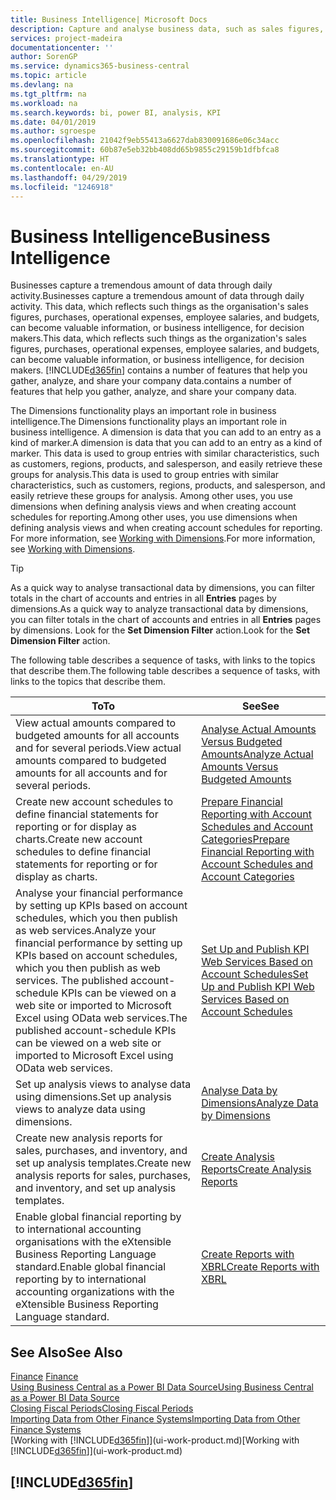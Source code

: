 ```yaml
---
title: Business Intelligence| Microsoft Docs
description: Capture and analyse business data, such as sales figures, purchases, operational expenses, employee salaries, and budgets, that can be valuable information for business intelligence or for decision making.
services: project-madeira
documentationcenter: ''
author: SorenGP
ms.service: dynamics365-business-central
ms.topic: article
ms.devlang: na
ms.tgt_pltfrm: na
ms.workload: na
ms.search.keywords: bi, power BI, analysis, KPI
ms.date: 04/01/2019
ms.author: sgroespe
ms.openlocfilehash: 21042f9eb55413a6627dab830091686e06c34acc
ms.sourcegitcommit: 60b87e5eb32bb408dd65b9855c29159b1dfbfca8
ms.translationtype: HT
ms.contentlocale: en-AU
ms.lasthandoff: 04/29/2019
ms.locfileid: "1246918"
---
```

# <a name="business-intelligence"></a><span data-ttu-id="0e2f8-103">Business Intelligence</span><span class="sxs-lookup"><span data-stu-id="0e2f8-103">Business Intelligence</span></span>
<span data-ttu-id="0e2f8-104">Businesses capture a tremendous amount of data through daily activity.</span><span class="sxs-lookup"><span data-stu-id="0e2f8-104">Businesses capture a tremendous amount of data through daily activity.</span></span> <span data-ttu-id="0e2f8-105">This data, which reflects such things as the organisation's sales figures, purchases, operational expenses, employee salaries, and budgets, can become valuable information, or business intelligence, for decision makers.</span><span class="sxs-lookup"><span data-stu-id="0e2f8-105">This data, which reflects such things as the organization's sales figures, purchases, operational expenses, employee salaries, and budgets, can become valuable information, or business intelligence, for decision makers.</span></span> [!INCLUDE[d365fin](includes/d365fin_md.md)] <span data-ttu-id="0e2f8-106">contains a number of features that help you gather, analyze, and share your company data.</span><span class="sxs-lookup"><span data-stu-id="0e2f8-106">contains a number of features that help you gather, analyze, and share your company data.</span></span>

<span data-ttu-id="0e2f8-107">The Dimensions functionality plays an important role in business intelligence.</span><span class="sxs-lookup"><span data-stu-id="0e2f8-107">The Dimensions functionality plays an important role in business intelligence.</span></span> <span data-ttu-id="0e2f8-108">A dimension is data that you can add to an entry as a kind of marker.</span><span class="sxs-lookup"><span data-stu-id="0e2f8-108">A dimension is data that you can add to an entry as a kind of marker.</span></span> <span data-ttu-id="0e2f8-109">This data is used to group entries with similar characteristics, such as customers, regions, products, and salesperson, and easily retrieve these groups for analysis.</span><span class="sxs-lookup"><span data-stu-id="0e2f8-109">This data is used to group entries with similar characteristics, such as customers, regions, products, and salesperson, and easily retrieve these groups for analysis.</span></span> <span data-ttu-id="0e2f8-110">Among other uses, you use dimensions  when defining analysis views and when creating account schedules for reporting.</span><span class="sxs-lookup"><span data-stu-id="0e2f8-110">Among other uses, you use dimensions  when defining analysis views and when creating account schedules for reporting.</span></span> <span data-ttu-id="0e2f8-111">For more information, see [Working with Dimensions](finance-dimensions.md).</span><span class="sxs-lookup"><span data-stu-id="0e2f8-111">For more information, see [Working with Dimensions](finance-dimensions.md).</span></span>

> [!TIP]
> <span data-ttu-id="0e2f8-112">As a quick way to analyse transactional data by dimensions, you can filter totals in the chart of accounts and entries in all **Entries** pages by dimensions.</span><span class="sxs-lookup"><span data-stu-id="0e2f8-112">As a quick way to analyze transactional data by dimensions, you can filter totals in the chart of accounts and entries in all **Entries** pages by dimensions.</span></span> <span data-ttu-id="0e2f8-113">Look for the **Set Dimension Filter** action.</span><span class="sxs-lookup"><span data-stu-id="0e2f8-113">Look for the **Set Dimension Filter** action.</span></span>  

<span data-ttu-id="0e2f8-114">The following table describes a sequence of tasks, with links to the topics that describe them.</span><span class="sxs-lookup"><span data-stu-id="0e2f8-114">The following table describes a sequence of tasks, with links to the topics that describe them.</span></span>  

| <span data-ttu-id="0e2f8-115">To</span><span class="sxs-lookup"><span data-stu-id="0e2f8-115">To</span></span> | <span data-ttu-id="0e2f8-116">See</span><span class="sxs-lookup"><span data-stu-id="0e2f8-116">See</span></span> |
| --- | --- |
|<span data-ttu-id="0e2f8-117">View actual amounts compared to budgeted amounts for all accounts and for several periods.</span><span class="sxs-lookup"><span data-stu-id="0e2f8-117">View actual amounts compared to budgeted amounts for all accounts and for several periods.</span></span>|[<span data-ttu-id="0e2f8-118">Analyse Actual Amounts Versus Budgeted Amounts</span><span class="sxs-lookup"><span data-stu-id="0e2f8-118">Analyze Actual Amounts Versus Budgeted Amounts</span></span>](bi-how-analyze-actual-versus-budget.md)|
|<span data-ttu-id="0e2f8-119">Create new account schedules to define financial statements for reporting or for display as charts.</span><span class="sxs-lookup"><span data-stu-id="0e2f8-119">Create new account schedules to define financial statements for reporting or for display as charts.</span></span>|[<span data-ttu-id="0e2f8-120">Prepare Financial Reporting with Account Schedules and Account Categories</span><span class="sxs-lookup"><span data-stu-id="0e2f8-120">Prepare Financial Reporting with Account Schedules and Account Categories</span></span>](bi-how-work-account-schedule.md)|
|<span data-ttu-id="0e2f8-121">Analyse your financial performance by setting up KPIs based on account schedules, which you then publish as web services.</span><span class="sxs-lookup"><span data-stu-id="0e2f8-121">Analyze your financial performance by setting up KPIs based on account schedules, which you then publish as web services.</span></span> <span data-ttu-id="0e2f8-122">The published account-schedule KPIs can be viewed on a web site or imported to Microsoft Excel using OData web services.</span><span class="sxs-lookup"><span data-stu-id="0e2f8-122">The published account-schedule KPIs can be viewed on a web site or imported to Microsoft Excel using OData web services.</span></span>|[<span data-ttu-id="0e2f8-123">Set Up and Publish KPI Web Services Based on Account Schedules</span><span class="sxs-lookup"><span data-stu-id="0e2f8-123">Set Up and Publish KPI Web Services Based on Account Schedules</span></span>](bi-how-to-set-up-and-publish-kpi-web-services-based-on-account-schedules.md)|
|<span data-ttu-id="0e2f8-124">Set up analysis views to analyse data using dimensions.</span><span class="sxs-lookup"><span data-stu-id="0e2f8-124">Set up analysis views to analyze data using dimensions.</span></span>|[<span data-ttu-id="0e2f8-125">Analyse Data by Dimensions</span><span class="sxs-lookup"><span data-stu-id="0e2f8-125">Analyze Data by Dimensions</span></span>](bi-how-analyze-data-dimension.md)|
|<span data-ttu-id="0e2f8-126">Create new analysis reports for sales, purchases, and inventory, and set up analysis templates.</span><span class="sxs-lookup"><span data-stu-id="0e2f8-126">Create new analysis reports for sales, purchases, and inventory, and set up analysis templates.</span></span>|[<span data-ttu-id="0e2f8-127">Create Analysis Reports</span><span class="sxs-lookup"><span data-stu-id="0e2f8-127">Create Analysis Reports</span></span>](bi-how-create-analysis-views-reports.md)|
|<span data-ttu-id="0e2f8-128">Enable global financial reporting by to international accounting organisations with the eXtensible Business Reporting Language standard.</span><span class="sxs-lookup"><span data-stu-id="0e2f8-128">Enable global financial reporting by to international accounting organizations with the eXtensible Business Reporting Language standard.</span></span>|[<span data-ttu-id="0e2f8-129">Create Reports with XBRL</span><span class="sxs-lookup"><span data-stu-id="0e2f8-129">Create Reports with XBRL</span></span>](bi-create-reports-with-xbrl.md)|

## <a name="see-also"></a><span data-ttu-id="0e2f8-130">See Also</span><span class="sxs-lookup"><span data-stu-id="0e2f8-130">See Also</span></span>
<span data-ttu-id="0e2f8-131">[Finance](finance.md)  </span><span class="sxs-lookup"><span data-stu-id="0e2f8-131">[Finance](finance.md)  </span></span>  
[<span data-ttu-id="0e2f8-132">Using Business Central as a Power BI Data Source</span><span class="sxs-lookup"><span data-stu-id="0e2f8-132">Using Business Central as a Power BI Data Source</span></span>](across-how-use-financials-data-source-powerbi.md)  
[<span data-ttu-id="0e2f8-133">Closing Fiscal Periods</span><span class="sxs-lookup"><span data-stu-id="0e2f8-133">Closing Fiscal Periods</span></span>](year-close-years-periods.md)  
[<span data-ttu-id="0e2f8-134">Importing Data from Other Finance Systems</span><span class="sxs-lookup"><span data-stu-id="0e2f8-134">Importing Data from Other Finance Systems</span></span>](across-import-data-configuration-packages.md)  
<span data-ttu-id="0e2f8-135">[Working with [!INCLUDE[d365fin](includes/d365fin_md.md)]](ui-work-product.md)</span><span class="sxs-lookup"><span data-stu-id="0e2f8-135">[Working with [!INCLUDE[d365fin](includes/d365fin_md.md)]](ui-work-product.md)</span></span>

## [!INCLUDE[d365fin](includes/free_trial_md.md)]  
